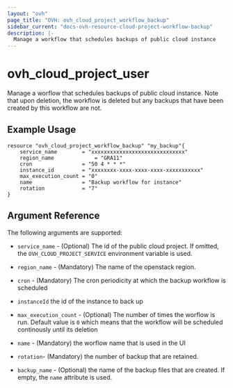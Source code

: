 ```yaml
---
layout: "ovh"
page_title: "OVH: ovh_cloud_project_workflow_backup"
sidebar_current: "docs-ovh-resource-cloud-project-workflow-backup"
description: |-
  Manage a workflow that schedules backups of public cloud instance 
---
```


# ovh_cloud_project_user

Manage a worflow that schedules backups of public cloud instance.
Note that upon deletion, the workflow is deleted but any backups that have been created by this workflow are not. 

## Example Usage

```hcl
resource "ovh_cloud_project_workflow_backup" "my_backup"{
	service_name		= "xxxxxxxxxxxxxxxxxxxxxxxxxxxxxx"
	region_name				= "GRA11"
	cron				= "50 4 * * *"
	instance_id			= "xxxxxxxx-xxxx-xxxx-xxxx-xxxxxxxxxxx"
	max_execution_count	= "0"
	name				= "Backup workflow for instance"
	rotation			= "7"
}
```

## Argument Reference

The following arguments are supported:

* `service_name` - (Optional) The id of the public cloud project. If omitted, the `OVH_CLOUD_PROJECT_SERVICE` environment variable is used.

* `region_name` - (Mandatory) The name of the openstack region. 

* `cron` - (Mandatory) The cron periodicity at which the backup workflow is scheduled

* `instanceId` the id of the instance to back up

* `max_execution_count` - (Optional) The number of times the worflow is run. Default value is `0` which means that the workflow will be scheduled continously until its deletion

* `name` - (Mandatory) the worflow name that is used in the UI 
* `rotation`- (Mandatory) the number of backup that are retained. 
* `backup_name` - (Optional) the name of the backup files that are created. If empty, the `name` attribute is used. 
